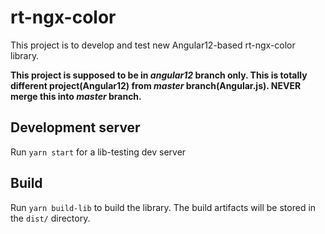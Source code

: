 # rt-ngx-color

This project is to develop and test new Angular12-based rt-ngx-color library.

**This project is supposed to be in _angular12_ branch only. This is totally different project(Angular12) from _master_ branch(Angular.js). NEVER merge this into _master_ branch.**

## Development server

Run `yarn start` for a lib-testing dev server 

## Build

Run `yarn build-lib` to build the library. The build artifacts will be stored in the `dist/` directory.
